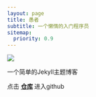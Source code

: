 ```yaml
---
layout: page
title: 愚者
subtitle: 一个懒惰的入门程序员
sitemap:
  priority: 0.9
---
```


<img src="{{ '/assets/img/pudhina.jpg' | prepend: site.baseurl }}" id="about-img">

<div id="describe-text">
	<p>一个简单的Jekyll主题博客</p>
	<p>点击 <strong> <a href="https://github.com/knhash/Pudhina"> 仓库</a> </strong>进入github</p>
</div>